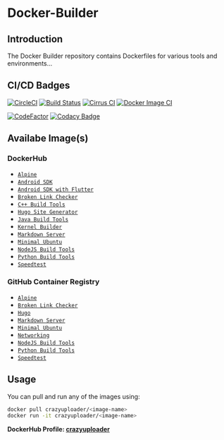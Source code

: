 # Docker-Builder

## Introduction
The Docker Builder repository contains Dockerfiles for various tools and environments...

## CI/CD Badges
[![CircleCI](https://circleci.com/gh/crazyuploader/Docker-Builder/tree/master.svg?style=svg)](https://circleci.com/gh/crazyuploader/Docker-Builder/tree/master)
[![Build Status](https://crazyuploader.semaphoreci.com/badges/Docker-Builder.svg)](https://crazyuploader.semaphoreci.com/projects/Docker-Builder)
[![Cirrus CI](https://img.shields.io/cirrus/github/crazyuploader/Docker-Builder/master?label=Cirrus%20CI)](https://cirrus-ci.com/github/crazyuploader/Docker-Builder)
[![Docker Image CI](https://github.com/crazyuploader/Docker-Builder/actions/workflows/dockerimage.yml/badge.svg)](https://github.com/crazyuploader/Docker-Builder/actions/workflows/dockerimage.yml)

[![CodeFactor](https://www.codefactor.io/repository/github/crazyuploader/docker-builder/badge/master)](https://www.codefactor.io/repository/github/crazyuploader/docker-builder/overview/master)
[![Codacy Badge](https://app.codacy.com/project/badge/Grade/17fa9f267ca748ca841ab338644d2086)](https://www.codacy.com/gh/crazyuploader/Docker-Builder/dashboard?utm_source=github.com&utm_medium=referral&utm_content=crazyuploader/Docker-Builder&utm_campaign=Badge_Grade)

## Availabe Image(s)

### DockerHub

- [`Alpine`](alpine/Dockerfile)
- [`Android SDK`](android_sdk/Dockerfile)
- [`Android SDK with Flutter`](android_sdk_flutter/Dockerfile)
- [`Broken Link Checker`](broken_link_checker/Dockerfile)
- [`C++ Build Tools`](cpp_build_tools/Dockerfile)
- [`Hugo Site Generator`](hugo/Dockerfile)
- [`Java Build Tools`](java_build_tools/Dockerfile)
- [`Kernel Builder`](kernel_build/Dockerfile)
- [`Markdown Server`](markdown_server/Dockerfile)
- [`Minimal Ubuntu`](minimal_ubuntu/Dockerfile)
- [`NodeJS Build Tools`](node_build_tools/Dockerfile)
- [`Python Build Tools`](python_build_tools/Dockerfile)
- [`Speedtest`](speedtest/Dockerfile)

### GitHub Container Registry

- [`Alpine`](alpine/Dockerfile)
- [`Broken Link Checker`](broken_link_checker/Dockerfile)
- [`Hugo`](hugo/Dockerfile)
- [`Markdown Server`](markdown_server/Dockerfile)
- [`Minimal Ubuntu`](minimal_ubuntu/Dockerfile)
- [`Networking`](networking/Dockerfile)
- [`NodeJS Build Tools`](node_build_tools/Dockerfile)
- [`Python Build Tools`](python_build_tools/Dockerfile)
- [`Speedtest`](speedtest/Dockerfile)

## Usage

You can pull and run any of the images using:
```bash
docker pull crazyuploader/<image-name>
docker run -it crazyuploader/<image-name>
```

**DockerHub Profile: [crazyuploader](https://hub.docker.com/u/crazyuploader)**
